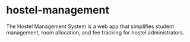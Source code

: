 # hostel-management
The Hostel Management System is a web app that simplifies student management, room allocation, and fee tracking for hostel administrators.
